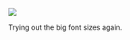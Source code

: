 ![](https://db-feed.s3.amazonaws.com/legacy/Screen_Shot_2019_04_23_at_4_14_04_PM-1556050468423.png)

Trying out the big font sizes again.
